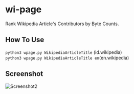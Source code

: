 # wi-page
Rank Wikipedia Article's Contributors by Byte Counts.

## How To Use
`python3 wpage.py WikipediaArticleTitle` (id.wikipedia)\
`python3 wpage.py WikipediaArticleTitle en`(en.wikipedia)

## Screenshot
![Screenshot2](https://github.com/altilunium/wpage/blob/main/wpage-sc1.png)
